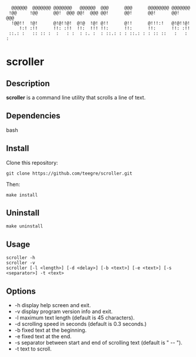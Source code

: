```
  @@@@@@  @@@@@@@ @@@@@@@   @@@@@@  @@@      @@@      @@@@@@@@ @@@@@@@
 !@@     !@@      @@!  @@@ @@!  @@@ @@!      @@!      @@!      @@!  @@@
  !@@!!  !@!      @!@!!@!  @!@  !@! @!!      @!!      @!!!:!   @!@!!@!
     !:! :!!      !!: :!!  !!:  !!! !!:      !!:      !!:      !!: :!!
 ::.: :   :: :: :  :   : :  : :. :  : ::.: : : ::.: : : :: ::   :   : :
```

# scroller

## Description

**scroller** is a command line utility that scrolls a line of text.

## Dependencies

bash

## Install

Clone this repository:

`git clone https://github.com/teegre/scroller.git`

Then:

`make install`

## Uninstall

`make uninstall`

## Usage

`scroller -h`  
`scroller -v`  
`scroller [-l <length>] [-d <delay>] [-b <text>] [-e <text>] [-s <separator>] -t <text>`

## Options

*  -h display help screen and exit.
*  -v display program version info and exit.
*  -l maximum text length (default is 45 characters).
*  -d scrolling speed in seconds (default is 0.3 seconds.)
*  -b fixed text at the beginning.
*  -e fixed text at the end.
*  -s separator between start and end of scrolling text (default is " -- ").
*  -t text to scroll.

